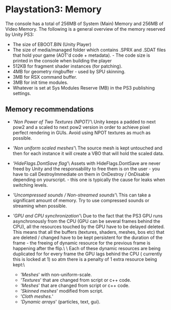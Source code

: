 Playstation3: Memory
====================


The console has a total of 256MB of System (Main) Memory and 256MB of Video Memory. The following is a general overview of the memory reserved by Unity PS3:

* The size of EBOOT.BIN (Unity Player)
* The size of media/managed folder which contains .SPRX and .SDAT files that hold your game (AOT'd code + metadata). - The code size is printed in the console when building the player
* 512KB for fragment shader instances (for patching).
* 4MB for geometry ringbuffer - used by SPU skinning.
* 3MB for RSX command buffer.
* 3MB for init time modules.
* Whatever is set at Sys Modules Reserve (MB) in the PS3 publishing settings.

Memory recommendations
----------------------

* _'Non Power of Two Textures (NPOT)_'\\
Unity keeps a padded to next pow2 and a scaled to next pow2 version in order to achieve pixel perfect rendering in GUIs. Avoid using NPOT textures as much as possible.

* _'Non uniform scaled meshes_'\\
The source mesh is kept untouched and then for each instance it will create a VBO that will hold the scaled data.

* _'HideFlags.DontSave flag_'\\
Assets with HideFlags.DontSave are never freed by Unity and the responsability to free them is on the user - you have to call DestroyImmediate on them in OnDestroy / OnDisable depending on yourscript. - this one is typically the cause for leaks when switching levels.

* _'Uncompressed sounds / Non-streamed sounds_'\\
This can take a significant amount of memory. Try to use compressed sounds or streaming when possible.

* _'GPU and CPU synchronization_'\\
Due to the fact that the PS3 GPU runs asynchronously from the CPU (GPU can be several frames behind the CPU), all the resources touched by the GPU have to be delayed deleted. This means that all the buffers (textures, shaders, meshes, bos etc) that are deleted / changed have to be kept persistent for the duration of the frame - the freeing of dynamic resource for the previous frame is happening after the flip.\\
\\
Each of these dynamic resources are being duplicated for for every frame the GPU lags behind the CPU ( currently this is locked at 1) so atm there is a penalty of 1 extra resource being kept:\\

    * _'Meshes_' with non-uniform-scale.
    * _'Textures_' that are changed from script or c++ code.
    * _'Meshes_' that are changed from script or c++ code.
    * _'Skinned meshes_' modified from script.
    * _'Cloth meshes._'
    * _'Dynamic arrays_' (particles, text, gui).

